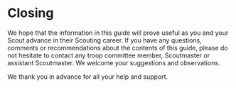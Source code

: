 # Closing

We hope that the information in this guide will prove useful as you and your Scout advance in their Scouting career. If you have any questions, comments or recommendations about the contents of this guide, please do not hesitate to contact any troop committee member, Scoutmaster or assistant Scoutmaster. We welcome your suggestions and observations.

We thank you in advance for all your help and support.
